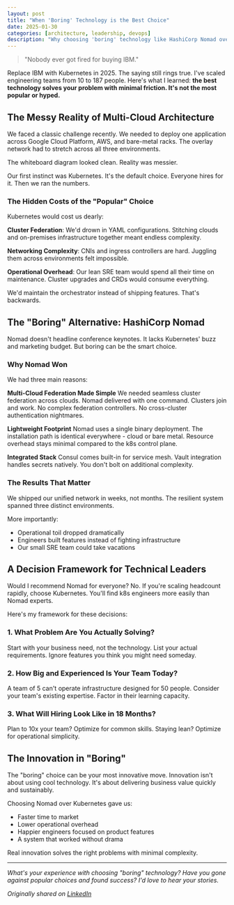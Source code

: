 ```yaml
---
layout: post
title: "When 'Boring' Technology is the Best Choice"
date: 2025-01-30
categories: [architecture, leadership, devops]
description: "Why choosing 'boring' technology like HashiCorp Nomad over popular options like Kubernetes can be the most innovative decision for your business."
---
```


> "Nobody ever got fired for buying IBM."

Replace IBM with Kubernetes in 2025. The saying still rings true. I've scaled engineering teams from 10 to 187 people. Here's what I learned: **the best technology solves your problem with minimal friction. It's not the most popular or hyped.**

## The Messy Reality of Multi-Cloud Architecture

We faced a classic challenge recently. We needed to deploy one application across Google Cloud Platform, AWS, and bare-metal racks. The overlay network had to stretch across all three environments.

The whiteboard diagram looked clean. Reality was messier.

Our first instinct was Kubernetes. It's the default choice. Everyone hires for it. Then we ran the numbers.

### The Hidden Costs of the "Popular" Choice

Kubernetes would cost us dearly:

**Cluster Federation**: We'd drown in YAML configurations. Stitching clouds and on-premises infrastructure together meant endless complexity.

**Networking Complexity**: CNIs and ingress controllers are hard. Juggling them across environments felt impossible.

**Operational Overhead**: Our lean SRE team would spend all their time on maintenance. Cluster upgrades and CRDs would consume everything.

We'd maintain the orchestrator instead of shipping features. That's backwards.

## The "Boring" Alternative: HashiCorp Nomad

Nomad doesn't headline conference keynotes. It lacks Kubernetes' buzz and marketing budget. But boring can be the smart choice.

### Why Nomad Won

We had three main reasons:

**Multi-Cloud Federation Made Simple**
We needed seamless cluster federation across clouds. Nomad delivered with one command. Clusters join and work. No complex federation controllers. No cross-cluster authentication nightmares.

**Lightweight Footprint**
Nomad uses a single binary deployment. The installation path is identical everywhere - cloud or bare metal. Resource overhead stays minimal compared to the k8s control plane.

**Integrated Stack**
Consul comes built-in for service mesh. Vault integration handles secrets natively. You don't bolt on additional complexity.

### The Results That Matter

We shipped our unified network in weeks, not months. The resilient system spanned three distinct environments.

More importantly:
- Operational toil dropped dramatically
- Engineers built features instead of fighting infrastructure
- Our small SRE team could take vacations

## A Decision Framework for Technical Leaders

Would I recommend Nomad for everyone? No. If you're scaling headcount rapidly, choose Kubernetes. You'll find k8s engineers more easily than Nomad experts.

Here's my framework for these decisions:

### 1. What Problem Are You Actually Solving?

Start with your business need, not the technology. List your actual requirements. Ignore features you think you might need someday.

### 2. How Big and Experienced Is Your Team Today?

A team of 5 can't operate infrastructure designed for 50 people. Consider your team's existing expertise. Factor in their learning capacity.

### 3. What Will Hiring Look Like in 18 Months?

Plan to 10x your team? Optimize for common skills. Staying lean? Optimize for operational simplicity.

## The Innovation in "Boring"

The "boring" choice can be your most innovative move. Innovation isn't about using cool technology. It's about delivering business value quickly and sustainably.

Choosing Nomad over Kubernetes gave us:
- Faster time to market
- Lower operational overhead
- Happier engineers focused on product features
- A system that worked without drama

Real innovation solves the right problems with minimal complexity.

---

*What's your experience with choosing "boring" technology? Have you gone against popular choices and found success? I'd love to hear your stories.*

*Originally shared on [LinkedIn](https://linkedin.com/in/moorelloyd)*